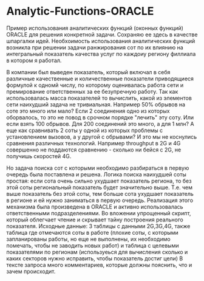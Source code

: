 # Analytic-Functions-ORACLE
Пример использования аналитических функций (оконных функций) ORACLE для решения конкретной задачи.
Сохраняю ее здесь в качестве шпаргалки идей. 
Необхоимость использования аналитических функций возникла при решении задачи ранжирования сот по их влиянию на интегральный показатель качества услуг по каждоиу региону филлиала в котором я работал.

В компании был выведен показатель, который включал в себя различные качественные и количественные показатели приводящиеся формулой к одномй числу, по которому оценивалась работа сети и премирование ответственных за ее безупречную работу. Так как использовалась масса показателей то вычислить, какой из элементов сети наихудший задача не тривиальная. Например 50% обрывов на соте это много или мало? Если 2 соединения одно из которых оборвалось, то это не повод в срочном порядке "лечить" эту соту. Или если взять 100 обрывов. Для 200 соединений это много, а для 1 млн? А еще как сравнивать 2 соты у одной из которых проблемы с установлением вызовов, а у другой с обрывами? И это мы не коснулись сравнения различных технологий. Например throughput в 2G и 4G совершенно не поддаются сравнению - сколько ни бейся с 2G, не получишь скоростей 4G.

Но задача поиска сот с которыми необходимо разбираться в первую очередь была поставлена и решена. 
Логика поиска наихудшей соты простая:
если сота очень сильно ухудшает показатель региона, то без этой соты региональный показатель будет значительно выше. Т.е. чем выше показатель без этой соты, тем больше сота ухудшает показатель в регионе и ей нужно заниматься в первую очередь.
Реализация этого механизма была произведена в ORACLE и активно использовалась ответственными подразделениями.
Во вложении упрощенный скрипт, который облегчает чтение и скрывает тайну построения реального показателя. 
Исходные данные: 3 таблицы с данными 2G,3G,4G, также таблица где отмечаются соты в работе (плохие соты, с которыми запланированы работы, но еще не выполнены, их необходимо помечать, чтобы не заводить новых работ) и таблица с целевыми показателями по регионам (используеься для вычисления сколько и каких секторов нужно исправить, чтобы показатель достиг цели)
В тексте запроса много комментариев, которые должны пояснить, что и зачем происходит.
